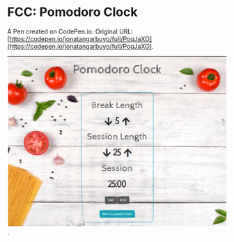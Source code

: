 # FCC: Pomodoro Clock

A Pen created on CodePen.io. Original URL: [https://codepen.io/jonatangarbuyo/full/PoqJaXO](https://codepen.io/jonatangarbuyo/full/PoqJaXO).

![Pomodoro Clock](/pomodoro-clock.png "Pomodoro Clock").



